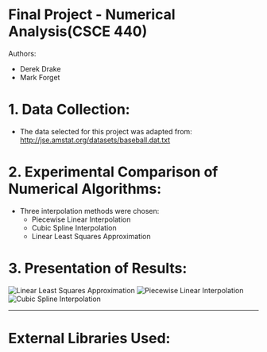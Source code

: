 # Final Project - Numerical Analysis(CSCE 440)
Authors:
* Derek Drake
* Mark Forget

# 1. Data Collection:
* The data selected for this project was adapted from:
  http://jse.amstat.org/datasets/baseball.dat.txt

# 2. Experimental Comparison of Numerical Algorithms:
* Three interpolation methods were chosen:
    * Piecewise Linear Interpolation
    * Cubic Spline Interpolation
    * Linear Least Squares Approximation

# 3. Presentation of Results:
![Linear Least Squares Approximation](https://i.gyazo.com/3e888a687965a0b201bc4916635995b8.png)
![Piecewise Linear Interpolation](https://i.gyazo.com/bbe3f0743b4891663156a25d7bbda1d6.png)
![Cubic Spline Interpolation](https://i.gyazo.com/5b6fd52a03b63659a6a874fb8935fab3.png)

***

# External Libraries Used:
